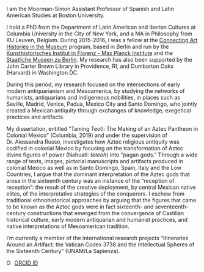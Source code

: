 <p>I am the Moorman-Simon Assistant Professor of Spanish and Latin American Studies at Boston University.</p>
<p>I hold a PhD from the Department of Latin American and Iberian Cultures at Columbia University in the City of New York, and a MA in Philosophy from KU Leuven, Belgium. During 2015-2016, I was a fellow at the <a href="http://www.khi.fi.it/CAHIM">Connecting Art Histories in the Museum</a> program, based in Berlin and run by the <a href="http://www.khi.fi.it/">Kunsthistorisches Institut in Florenz - Max Planck Institute</a> and the <a href="http://www.smb.museum/en/home.html">Staatliche Museen zu Berlin</a>. My research has also been supported by the John Carter Brown Library in Providence, RI, and Dumbarton Oaks (Harvard) in Washington DC.</p>
<p>During this period, my research focused on the intersections of early modern antiquarianism and Mesoamerica, by studying the networks of humanists, antiquarians and indigeneous nobilities, in places such as Seville, Madrid, Venice, Padua, Mexico City and Santo Domingo, who jointly created a Mexican antiquity through exchanges of knowledge, exegetical practices and artifacts.</p>
<p>My dissertation, entitled “Taming Teotl: The Making of an Aztec Pantheon in Colonial Mexico” (Columbia, 2019) and under the supervision of Dr. Alessandra Russo, investigates how Aztec religious antiquity was codified in colonial Mexico by focusing on the transformation of Aztec divine figures of power (Nahuatl: <em>teteoh</em>) into “pagan gods.” Through a wide range of texts, images, pictorial manuscripts and artifacts produced in colonial Mexico as well as in Santo Domingo, Spain, Italy and the Low Countries, I argue that the dominant interpretation of the Aztec gods that arose in the sixteenth century was an instance of the “reception of reception”: the result of the creative deployment, by central Mexican native elites, of the interpretative strategies of the conquerors. I eschew from traditional ethnohistorical approaches by arguing that the figures that came to be known as the Aztec gods were in fact sixteenth- and seventeenth-century constructions that emerged from the convergence of Castilian historical culture, early modern antiquarian and humanist practices, and native interpretations of Mesoamerican tradition.</p>
<p>I’m currently a member of the international research projects “Itineraries Around an Artifact: the Vatican Codex 3738 and the Intellectual Spheres of the Sixteenth Century” (UNAM/La Sapienza).</p>

<div itemscope itemtype="https://schema.org/Person"><a itemprop="sameAs" content="https://orcid.org/0000-0002-1417-3063" href="https://orcid.org/0000-0002-1417-3063" target="orcid.widget" rel="me noopener noreferrer" style="vertical-align:top;"><img src="https://orcid.org/sites/default/files/images/orcid_16x16.png" style="width:1em;margin-right:.5em;" alt="ORCID iD icon">ORCID ID</a></div>

